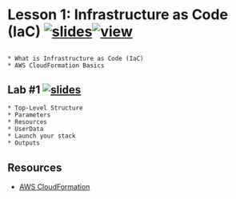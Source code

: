 # Lesson 1: Infrastructure as Code (IaC) [![slides](../_images/slides-clean.png)](slides/june-DSO-bootcamp-week-five-lesson-one.pdf)[![view](../_images/view-clean.png)](https://speakerdeck.com/devsecops/devsecops-bootcamp-week-5-lesson-1)

##  

```
* What is Infrastructure as Code (IaC)
* AWS CloudFormation Basics

```

## Lab #1 [![slides](../_images/lab-clean.png)](labs/LAB-1.md)

```
* Top-Level Structure
* Parameters
* Resources
* UserData
* Launch your stack
* Outputs
```

## Resources
* [AWS CloudFormation](https://aws.amazon.com/cloudformation/)
